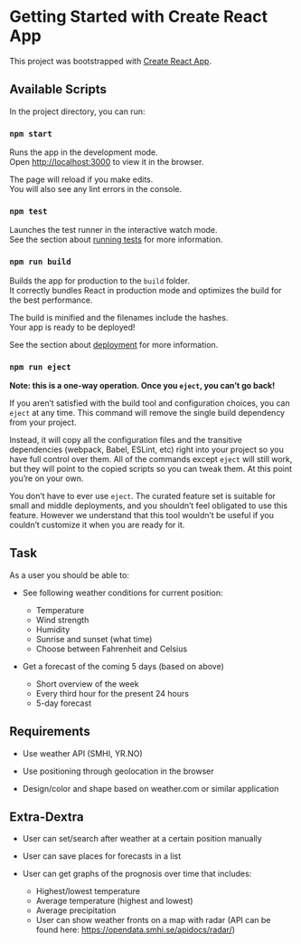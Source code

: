 # Getting Started with Create React App

This project was bootstrapped with [Create React App](https://github.com/facebook/create-react-app).

## Available Scripts

In the project directory, you can run:

### `npm start`

Runs the app in the development mode.\
Open [http://localhost:3000](http://localhost:3000) to view it in the browser.

The page will reload if you make edits.\
You will also see any lint errors in the console.

### `npm test`

Launches the test runner in the interactive watch mode.\
See the section about [running tests](https://facebook.github.io/create-react-app/docs/running-tests) for more information.

### `npm run build`

Builds the app for production to the `build` folder.\
It correctly bundles React in production mode and optimizes the build for the best performance.

The build is minified and the filenames include the hashes.\
Your app is ready to be deployed!

See the section about [deployment](https://facebook.github.io/create-react-app/docs/deployment) for more information.

### `npm run eject`

**Note: this is a one-way operation. Once you `eject`, you can’t go back!**

If you aren’t satisfied with the build tool and configuration choices, you can `eject` at any time. This command will remove the single build dependency from your project.

Instead, it will copy all the configuration files and the transitive dependencies (webpack, Babel, ESLint, etc) right into your project so you have full control over them. All of the commands except `eject` will still work, but they will point to the copied scripts so you can tweak them. At this point you’re on your own.

You don’t have to ever use `eject`. The curated feature set is suitable for small and middle deployments, and you shouldn’t feel obligated to use this feature. However we understand that this tool wouldn’t be useful if you couldn’t customize it when you are ready for it.

## Task

As a user you should be able to:

- See following weather conditions for current position:

  - Temperature
  - Wind strength
  - Humidity
  - Sunrise and sunset (what time)
  - Choose between Fahrenheit and Celsius

- Get a forecast of the coming 5 days (based on above)

  - Short overview of the week
  - Every third hour for the present 24 hours
  - 5-day forecast

## Requirements

- Use weather API (SMHI, YR.NO)

- Use positioning through geolocation in the browser

- Design/color and shape based on weather.com or similar application

## Extra-Dextra

- User can set/search after weather at a certain position manually

- User can save places for forecasts in a list

- User can get graphs of the prognosis over time that includes:
  - Highest/lowest temperature
  - Average temperature (highest and lowest)
  - Average precipitation
  - User can show weather fronts on a map with radar (API can be found here: https://opendata.smhi.se/apidocs/radar/)
